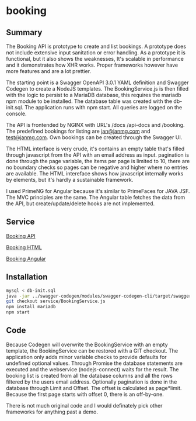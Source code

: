 # booking

## Summary
The Booking API is prototype to create and list bookings. A prototype does not include extensive input sanitation or error handling. As a prototype it is functional, but it also shows the weaknesses, It's scalable in performance and it demonstrates how XHR works. Proper frameworks however have more features and are a lot prettier.

The starting point is a Swagger OpenAPI 3.0.1 YAML definition and Swagger Codegen to create a NodeJS templates. The BookingService.js is then filled with the logic to persist to a MariaDB database, this requires the mariadb npm module to be installed. The database table was created with the db-init.sql. The application runs with npm start. All queries are logged on the console.

The API is frontended by NGINX with URL's /docs /api-docs and /booking. The predefined bookings for listing are jan@janmg.com and test@janmg.com. Own bookings can be created through the Swagger UI.

The HTML interface is very crude, it's contains an empty table that's filled through javascript from the API with an email address as input. pagination is done through the page variable, the items per page is limited to 10, there are no boundary checks so pages can be negative and higher where no entries are available. The HTML intereface shows how javascript internally works by elements, but it's hardly  a sustainable framework.

I used PrimeNG for Angular because it's similar to PrimeFaces for JAVA JSF. The MVC principles are the same. The Angular table fetches the data from the API, but create/update/delete hooks are not implemented.

## Service
[Booking API](https://api.janmg.com/docs/#/booking)

[Booking HTML](https://www.janmg.com/booking.html)

[Booking Angular](https://api.janmg.com/)

## Installation 
```bash
mysql < db-init.sql
java -jar ../swagger-codegen/modules/swagger-codegen-cli/target/swagger-codegen-cli.jar generate -i booking-1.0.0.yml -l nodejs-server -o .
git checkout service/BookingService.js
npm install mariadb
npm start
```

## Code
Because Codegen will overwrite the BookingService with an empty template, the BookingService can be restored with a GIT checkout. The application only adds minor variable checks to provide defaults for undefined optional values. Through Promise the database statements are executed and the webservice (nodejs-connect) waits for the result. The booking list is created from all the database columns and all the rows filtered by the users email address. Optionally pagination is done in the database through Limit and Offset. The offset is calculated as page*limit. Because the first page starts with offset 0, there is an off-by-one.

There is not much original code and I would definately pick other frameworks for anything past a demo.


